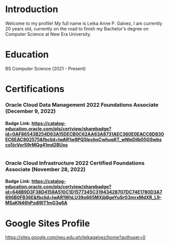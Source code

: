 # Introduction
Welcome to my profile! My full name is Leika Anne P. Galvez, I am currently 20 years old, currently on the road to finish my Bachelor's degree on Computer Science at New Era University.

# Education
BS Computer Science (2021 - Present)

# Certifications
### Oracle Cloud Data Management 2022 Foundations Associate (December 9, 2022)
#### Badge Link: https://catalog-education.oracle.com/pls/certview/sharebadge?id=0AF86543B254D63A15DECB0C62AA63A8731AEC360E0EACC6D830EC6EAC802575&fbclid=IwAR1w8PQ5IpybsCwhuq6T_wNleDiIb05GSwbscs5jcVorS9rMQg41md2BUos
#
### Oracle Cloud Infrastructure 2022 Certified Foundations Associate (November 28, 2022)
#### Badge Link: https://catalog-education.oracle.com/pls/certview/sharebadge?id=648B9D3F38D4158A510C1D1577345C31943428707DC74E1780D3A7696B0FB36E&fbclid=IwAR1WhLU39o665MXjbBgeYuSrG3mrxMdXR_L9-MSaKN46hPzdl9lT1mG3q6A
#

# Google Sites Profile
https://sites.google.com/neu.edu.ph/leikagalvez/home?authuser=0


